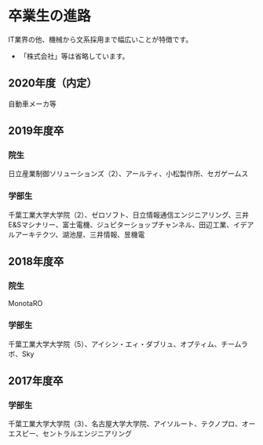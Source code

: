 # 卒業生の進路

IT業界の他、機械から文系採用まで幅広いことが特徴です。

* 「株式会社」等は省略しています。

## 2020年度（内定）

自動車メーカ等

## 2019年度卒

### 院生

日立産業制御ソリューションズ（2）、アールティ、小松製作所、セガゲームス

### 学部生

千葉工業大学大学院（2）、ゼロソフト、日立情報通信エンジニアリング、三井E&Sマシナリー、富士電機、ジュピターショップチャンネル、田辺工業、イデアルアーキテクツ、湖池屋、三井情報、昱機電

## 2018年度卒

### 院生

MonotaRO

### 学部生

千葉工業大学大学院（5）、アイシン・エィ・ダブリュ、オプティム、チームラボ、Sky

## 2017年度卒

### 学部生

千葉工業大学大学院（3）、名古屋大学大学院、アイソルート、テクノプロ、オーエスピー、セントラルエンジニアリング
